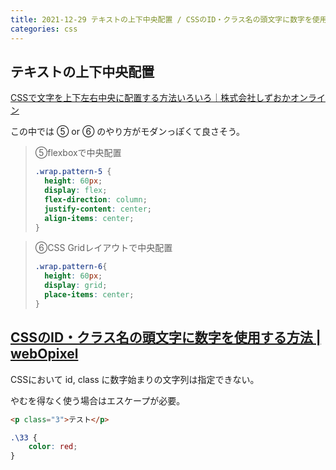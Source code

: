 ```yaml
---
title: 2021-12-29 テキストの上下中央配置 / CSSのID・クラス名の頭文字に数字を使用する方法
categories: css
---
```


## テキストの上下中央配置

[CSSで文字を上下左右中央に配置する方法いろいろ｜株式会社しずおかオンライン](https://www.esz.co.jp/blog/2847.html)

この中では ⑤ or ⑥ のやり方がモダンっぽくて良さそう。

> ⑤flexboxで中央配置
>
> ```css
> .wrap.pattern-5 {
>   height: 60px;
>   display: flex;
>   flex-direction: column;
>   justify-content: center;
>   align-items: center;
> }
> ```

> ⑥CSS Gridレイアウトで中央配置
>
> ```css
> .wrap.pattern-6{
>   height: 60px;
>   display: grid;
>   place-items: center;
> }
> ```

## [CSSのID・クラス名の頭文字に数字を使用する方法 \| webOpixel](https://www.webopixel.net/html-css/1011.html)

CSSにおいて id, class に数字始まりの文字列は指定できない。

やむを得なく使う場合はエスケープが必要。

```html
<p class="3">テスト</p>
```

```css
.\33 {
    color: red;
}
```
